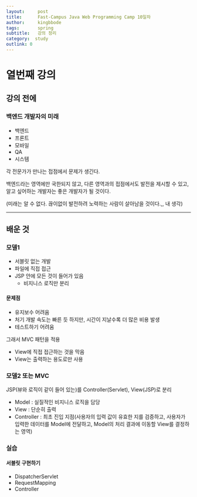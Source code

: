 ```yaml
---
layout:     post
title:      Fast-Campus Java Web Programming Camp 10일차
author:     kingbbode
tags:       spring
subtitle:   강의 정리
category:  study
outlink: 0
---
```


열번째 강의
===========

강의 전에
---------

### 백엔드 개발자의 미래

-	백엔드
-	프론트
-	모바일
-	QA
-	시스템

각 전문가가 만나는 접점에서 문제가 생긴다.

백엔드라는 영역에만 국한되지 않고, 다른 영역과의 접점에서도 발전을 제시할 수 있고, 알고 싶어하는 개발자는 좋은 개발자가 될 것이다.

(미래는 알 수 없다. 끊이없이 발전하려 노력하는 사람이 살아남을 것이다.,, 내 생각)

---

배운 것
-------

### 모델1

-	서블릿 없는 개발
-	파일에 직접 접근
-	JSP 안에 모든 것이 들어가 있음
	-	비지니스 로직만 분리

#### 문제점

-	유지보수 어려움
-	처기 개발 속도는 빠른 듯 하지만, 시간이 지날수록 더 많은 비용 발생
-	테스트하기 어려움

그래서 MVC 패턴을 적용

-	View에 직접 접근하는 것을 막음
-	View는 출력하는 용도로만 사용

### 모델2 또는 MVC

JSP(뷰와 로직이 같이 들어 있는)를 Controller(Servlet), View(JSP)로 분리

-	Model : 실질적인 비지니스 로직을 담당
-	View : 단순히 출력
-	Controller : 최초 진입 지점(사용자의 입력 값이 유효한 지를 검증하고, 사용자가 입력한 데이터를 Model에 전달하고, Model의 처리 결과에 이동할 View를 결정하는 영역)

### 실습

#### 서블릿 구현하기

-	DispatcherServlet
-	RequestMapping
-	Controller
